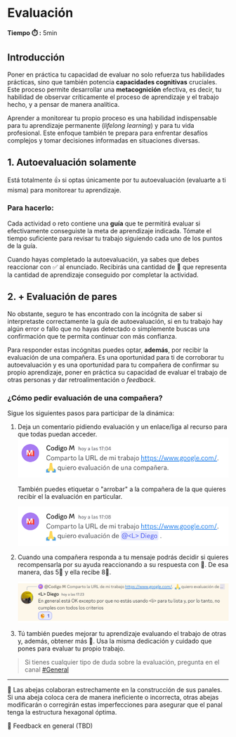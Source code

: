# Evaluación

**Tiempo :stopwatch: :** 5min

## Introducción

Poner en práctica tu capacidad de evaluar no solo refuerza tus habilidades prácticas, sino que también potencia **capacidades cognitivas** cruciales. Este proceso permite desarrollar una **metacognición** efectiva, es decir, tu habilidad de observar críticamente el proceso de aprendizaje y el trabajo hecho, y a pensar de manera analítica. 

Aprender a monitorear tu propio proceso es una habilidad indispensable para tu aprendizaje permanente (*lifelong learning*) y para tu vida profesional. Este enfoque también te prepara para enfrentar desafíos complejos y tomar decisiones informadas en situaciones diversas. 

## 1. Autoevaluación solamente

Está totalmente 👍 si optas únicamente por tu autoevaluación (evaluarte a ti misma) para monitorear tu aprendizaje. 

### Para hacerlo:

Cada actividad o reto contiene una **guía** que te permitirá evaluar si efectivamente conseguiste la meta de aprendizaje indicada. Tómate el tiempo suficiente para revisar tu trabajo siguiendo cada uno de los puntos de la guía.

Cuando hayas completado la autoevaluación, ya sabes que debes reaccionar con ✅ al enunciado. Recibirás una cantidad de 🍯 que representa la cantidad de aprendizaje conseguido por completar la actividad.

## 2. + Evaluación de pares

No obstante, seguro te has encontrado con la incógnita de saber si interpretaste correctamente la guía de autoevaluación, si en tu trabajo hay algún error o fallo que no hayas detectado o simplemente buscas una confirmación que te permita continuar con más confianza.

Para responder estas incógnitas puedes optar, **además**, por recibir la evaluación de una compañera. Es una oportunidad para ti de corroborar tu autoevaluación y es una oportunidad para tu compañera de confirmar su propio aprendizaje, poner en práctica su capacidad de evaluar el trabajo de otras personas y dar retroalimentación o *feedback*.

### ¿Cómo pedir evaluación de una compañera?

Sigue los siguientes pasos para participar de la dinámica:  

1. Deja un comentario pidiendo evaluación y un enlace/liga al recurso para que todas puedan acceder. 
   <img title="" src="../assets/2024-04-24%2017-06-47.png" alt="" width="502">

   También puedes etiquetar o "arrobar" a la compañera de la que quieres recibir el la evaluación en particular.
   
   <img title="" src="../assets/2024-04-24%2017-09-04.png" alt="" width="507">

2. Cuando una compañera responda a tu mensaje podrás decidir si quieres recompensarla por su ayuda reaccionando a su respuesta con 🍯. De esa manera, das 5🍯 y ella recibe 8🍯.
   
   <img src="../assets/2024-04-24%2017-24-01.png" title="" alt="" width="529">

3. Tú también puedes mejorar tu aprendizaje evaluando el trabajo de otras y, además, obtener más 🍯. Usa la misma dedicación y cuidado que pones para evaluar tu propio trabajo.

> Si tienes cualquier tipo de duda sobre la evaluación, pregunta en el canal [#General]([Discord](https://discord.com/channels/1209273049304666113/1209273050076291097))

--- 

🐝 Las abejas colaboran estrechamente en la construcción de sus panales. Si una abeja coloca cera de manera ineficiente o incorrecta, otras abejas modificarán o corregirán estas imperfecciones para asegurar que el panal tenga la estructura hexagonal óptima. 

:seedling: Feedback en general (TBD)
